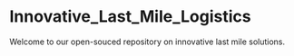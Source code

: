 # Innovative_Last_Mile_Logistics
Welcome to our open-souced repository on innovative last mile solutions.  
